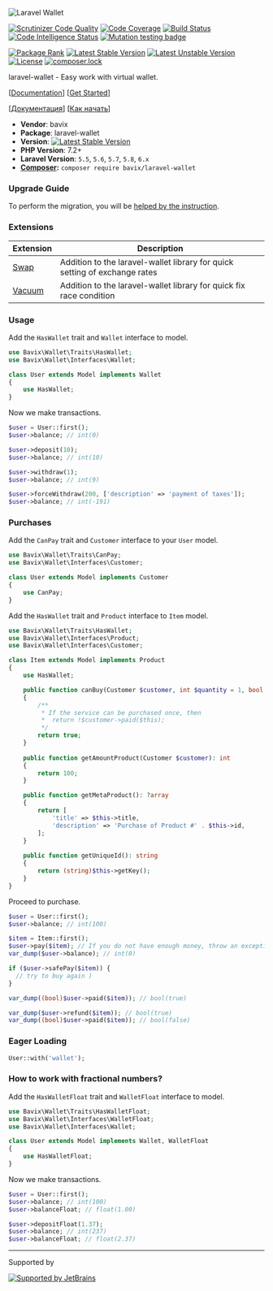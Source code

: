 ![Laravel Wallet](https://user-images.githubusercontent.com/5111255/48687709-a7c2fa00-ebd3-11e8-8714-c4f3efe93f02.png)

[![Scrutinizer Code Quality](https://scrutinizer-ci.com/g/bavix/laravel-wallet/badges/quality-score.png?b=master)](https://scrutinizer-ci.com/g/bavix/laravel-wallet/?branch=master)
[![Code Coverage](https://scrutinizer-ci.com/g/bavix/laravel-wallet/badges/coverage.png?b=master)](https://scrutinizer-ci.com/g/bavix/laravel-wallet/?branch=master)
[![Build Status](https://scrutinizer-ci.com/g/bavix/laravel-wallet/badges/build.png?b=master)](https://scrutinizer-ci.com/g/bavix/laravel-wallet/build-status/master)
[![Code Intelligence Status](https://scrutinizer-ci.com/g/bavix/laravel-wallet/badges/code-intelligence.svg?b=master)](https://scrutinizer-ci.com/code-intelligence)
[![Mutation testing badge](https://badge.stryker-mutator.io/github.com/bavix/laravel-wallet/master)](https://packagist.org/packages/bavix/laravel-wallet)

[![Package Rank](https://phppackages.org/p/bavix/laravel-wallet/badge/rank.svg)](https://packagist.org/packages/bavix/laravel-wallet)
[![Latest Stable Version](https://poser.pugx.org/bavix/laravel-wallet/v/stable)](https://packagist.org/packages/bavix/laravel-wallet)
[![Latest Unstable Version](https://poser.pugx.org/bavix/laravel-wallet/v/unstable)](https://packagist.org/packages/bavix/laravel-wallet)
[![License](https://poser.pugx.org/bavix/laravel-wallet/license)](https://packagist.org/packages/bavix/laravel-wallet)
[![composer.lock](https://poser.pugx.org/bavix/laravel-wallet/composerlock)](https://packagist.org/packages/bavix/laravel-wallet)

laravel-wallet - Easy work with virtual wallet.

[[Documentation](https://bavix.github.io/laravel-wallet/)] 
[[Get Started](https://bavix.github.io/laravel-wallet/#/basic-usage)] 

[[Документация](https://bavix.github.io/laravel-wallet/#/ru/)] 
[[Как начать](https://bavix.github.io/laravel-wallet/#/ru/basic-usage)] 

* **Vendor**: bavix
* **Package**: laravel-wallet
* **Version**: [![Latest Stable Version](https://poser.pugx.org/bavix/laravel-wallet/v/stable)](https://packagist.org/packages/bavix/laravel-wallet)
* **PHP Version**: 7.2+ 
* **Laravel Version**: `5.5`, `5.6`, `5.7`, `5.8`, `6.x`
* **[Composer](https://getcomposer.org/):** `composer require bavix/laravel-wallet`

### Upgrade Guide

To perform the migration, you will be [helped by the instruction](https://bavix.github.io/laravel-wallet/#/upgrade-guide).

### Extensions

| Extension | Description | 
| ----- | ----- | 
| [Swap](https://github.com/bavix/laravel-wallet-swap) | Addition to the laravel-wallet library for quick setting of exchange rates | 
| [Vacuum](https://github.com/bavix/laravel-wallet-vacuum) | Addition to the laravel-wallet library for quick fix race condition | 

### Usage
Add the `HasWallet` trait and `Wallet` interface to model.
```php
use Bavix\Wallet\Traits\HasWallet;
use Bavix\Wallet\Interfaces\Wallet;

class User extends Model implements Wallet
{
    use HasWallet;
}
```

Now we make transactions.

```php
$user = User::first();
$user->balance; // int(0)

$user->deposit(10);
$user->balance; // int(10)

$user->withdraw(1);
$user->balance; // int(9)

$user->forceWithdraw(200, ['description' => 'payment of taxes']);
$user->balance; // int(-191)
```

### Purchases

Add the `CanPay` trait and `Customer` interface to your `User` model.
```php
use Bavix\Wallet\Traits\CanPay;
use Bavix\Wallet\Interfaces\Customer;

class User extends Model implements Customer
{
    use CanPay;
}
```

Add the `HasWallet` trait and `Product` interface to `Item` model.
```php
use Bavix\Wallet\Traits\HasWallet;
use Bavix\Wallet\Interfaces\Product;
use Bavix\Wallet\Interfaces\Customer;

class Item extends Model implements Product
{
    use HasWallet;

    public function canBuy(Customer $customer, int $quantity = 1, bool $force = null): bool
    {
        /**
         * If the service can be purchased once, then
         *  return !$customer->paid($this);
         */
        return true; 
    }
    
    public function getAmountProduct(Customer $customer): int
    {
        return 100;
    }

    public function getMetaProduct(): ?array
    {
        return [
            'title' => $this->title, 
            'description' => 'Purchase of Product #' . $this->id,
        ];
    }
    
    public function getUniqueId(): string
    {
        return (string)$this->getKey();
    }
}
```

Proceed to purchase.

```php
$user = User::first();
$user->balance; // int(100)

$item = Item::first();
$user->pay($item); // If you do not have enough money, throw an exception
var_dump($user->balance); // int(0)

if ($user->safePay($item)) {
  // try to buy again )
}

var_dump((bool)$user->paid($item)); // bool(true)

var_dump($user->refund($item)); // bool(true)
var_dump((bool)$user->paid($item)); // bool(false)
```

### Eager Loading

```php
User::with('wallet');
```

### How to work with fractional numbers?
Add the `HasWalletFloat` trait and `WalletFloat` interface to model.
```php
use Bavix\Wallet\Traits\HasWalletFloat;
use Bavix\Wallet\Interfaces\WalletFloat;
use Bavix\Wallet\Interfaces\Wallet;

class User extends Model implements Wallet, WalletFloat
{
    use HasWalletFloat;
}
```

Now we make transactions.

```php
$user = User::first();
$user->balance; // int(100)
$user->balanceFloat; // float(1.00)

$user->depositFloat(1.37);
$user->balance; // int(237)
$user->balanceFloat; // float(2.37)
```

---
Supported by

[![Supported by JetBrains](https://cdn.rawgit.com/bavix/development-through/46475b4b/jetbrains.svg)](https://www.jetbrains.com/)
